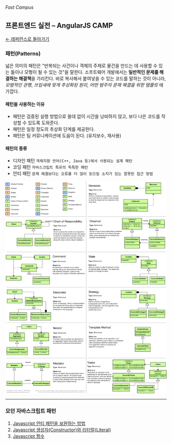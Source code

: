 ###### Fast Campus
## 프론트엔드 실전 – AngularJS CAMP

[← 레퍼런스로 돌아가기](js-00-reference.md)

### 패턴(Patterns)

넓은 의미의 패턴은 "반복되는 사건이나 객체의 주제로 물건을 만드는 데 사용할 수 있는 틀이나 모형이 될 수 있는 것"을 말한다.
소프트웨어 개발에서는 **일반적인 문제를 해결하는 해결책**을 가리킨다. 바로 복사해서 붙여넣을 수 있는 코드를 말하는 것이 아니라,
*모범적인 관행*, *쓰임새에 맞게 추상화된 원리*, *어떤 범주의 문제 해결을 위한 템플릿* 에 가깝다.

#### 패턴을 사용하는 이유

- 패턴은 검증된 실행 방법으로 쓸데 없이 시간을 낭비하지 않고, 보다 나은 코드를 작성할 수 있도록 도와준다.
- 패턴은 일정 정도의 추상화 단계를 제공한다.
- 패턴은 팀 커뮤니케이션에 도움이 된다. (유지보수, 재사용)

#### 패턴의 종류

- 디자인 패턴 `객체지향 언어(C++, Java 등)에서 사용되는 설계 패턴`
- 코딩 패턴 `자바스크립트 특유의 독특한 패턴`
- 안티 패턴 `문제 해결보다는 오류를 더 많이 읽으킬 소지가 있는 잘못된 접근 방법`

<!-- ![Javascript Design Patterns](http://www.upandrunningsoftware.com/greatpeople/images/Design_Patterns_(Source%20is%20blog.markturansky.com)_1.jpg) -->
![Javascript Design Patterns](images/JS-Patterns.jpg)

---

### 모던 자바스크립트 패턴

1. [Javascript 안티 패턴을 보완하는 방법](js-03-anti-pattern.md)
1. [Javascript 생성자(Constructor)와 리터럴(Literal)](js-04-constructor.md)
1. [Javascript 함수](js-05-function.md)